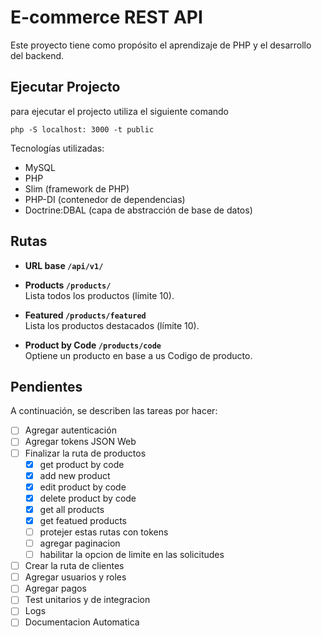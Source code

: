 # E-commerce REST API

Este proyecto tiene como propósito el aprendizaje de PHP y el desarrollo del backend.

## Ejecutar Projecto

para ejecutar el projecto utiliza el siguiente comando

```shell
php -S localhost: 3000 -t public
```

Tecnologías utilizadas:

- MySQL
- PHP
- Slim (framework de PHP)
- PHP-DI (contenedor de dependencias)
- Doctrine:DBAL (capa de abstracción de base de datos)

## Rutas

- **URL base `/api/v1/`**

- **Products `/products/`**  
  Lista todos los productos (límite 10).

- **Featured `/products/featured`**  
  Lista los productos destacados (límite 10).

- **Product by Code `/products/code`**  
  Optiene un producto en base a us Codigo de producto.

## Pendientes

A continuación, se describen las tareas por hacer:

- [ ] Agregar autenticación
- [ ] Agregar tokens JSON Web
- [ ] Finalizar la ruta de productos
  - [x] get product by code
  - [x] add new product
  - [x] edit product by code
  - [x] delete product by code
  - [x] get all products
  - [x] get featued products
  - [ ] protejer estas rutas con tokens
  - [ ] agregar paginacion
  - [ ] habilitar la opcion de limite en las solicitudes
- [ ] Crear la ruta de clientes
- [ ] Agregar usuarios y roles
- [ ] Agregar pagos
- [ ] Test unitarios y de integracion
- [ ] Logs
- [ ] Documentacion Automatica
